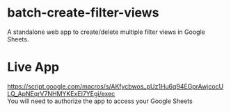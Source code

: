 # batch-create-filter-views
A standalone web app to create/delete multiple filter views in Google Sheets.

# Live App
https://script.google.com/macros/s/AKfycbwos_pUz1Hu6q94EGprAwjcocULQ_ApNEqrV7NHMYKExEI7YEgi/exec  
You will need to authorize the app to access your Google Sheets

